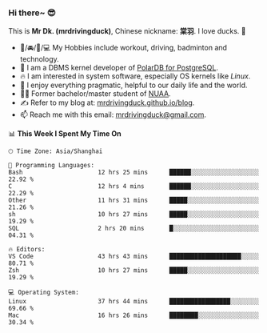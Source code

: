 ### Hi there~ 😎

This is **Mr Dk. (mrdrivingduck)**, Chinese nickname: **棠羽**. I love ducks. 🦆

- 💪/🚘/🏸/💻 My Hobbies include workout, driving, badminton and technology.
- 🍊 I am a DBMS kernel developer of [PolarDB for PostgreSQL](https://github.com/ApsaraDB/PolarDB-for-PostgreSQL).
- 🔥 I am interested in system software, especially OS kernels like *Linux*.
- 🔧 I enjoy everything pragmatic, helpful to our daily life and the world.
- 👨‍🎓 Former bachelor/master student of [NUAA](https://en.wikipedia.org/wiki/Nanjing_University_of_Aeronautics_and_Astronautics).
- ✍ Refer to my blog at: [mrdrivingduck.github.io/blog](https://mrdrivingduck.github.io/blog/).
- 📫 Reach me with this email: [mrdrivingduck@gmail.com](mailto:mrdrivingduck@gmail.com).

<!--START_SECTION:waka-->
📊 **This Week I Spent My Time On** 

```text
🕑︎ Time Zone: Asia/Shanghai

💬 Programming Languages: 
Bash                     12 hrs 25 mins      ██████░░░░░░░░░░░░░░░░░░░   22.92 % 
C                        12 hrs 4 mins       ██████░░░░░░░░░░░░░░░░░░░   22.29 % 
Other                    11 hrs 31 mins      █████░░░░░░░░░░░░░░░░░░░░   21.26 % 
sh                       10 hrs 27 mins      █████░░░░░░░░░░░░░░░░░░░░   19.29 % 
SQL                      2 hrs 20 mins       █░░░░░░░░░░░░░░░░░░░░░░░░   04.31 % 

🔥 Editors: 
VS Code                  43 hrs 43 mins      ████████████████████░░░░░   80.71 % 
Zsh                      10 hrs 27 mins      █████░░░░░░░░░░░░░░░░░░░░   19.29 % 

💻 Operating System: 
Linux                    37 hrs 44 mins      █████████████████░░░░░░░░   69.66 % 
Mac                      16 hrs 26 mins      ████████░░░░░░░░░░░░░░░░░   30.34 % 
```


<!--END_SECTION:waka-->

<!-- ![Mr Dk.'s GitHub Stats](https://github-readme-stats.vercel.app/api?username=mrdrivingduck&count_private&show_icons=true&theme=buefy) -->

<!-- ![Most Used Languages](https://github-readme-stats.vercel.app/api/top-langs/?username=mrdrivingduck&exclude_repo=mips32-CPU,snort-tcp-socket&theme=buefy&layout=compact&langs_count=10) -->


<!--
**mrdrivingduck/mrdrivingduck** is a ✨ _special_ ✨ repository because its `README.md` (this file) appears on your GitHub profile.

Here are some ideas to get you started:

- 🔭 I’m currently working on ...
- 🌱 I’m currently learning ...
- 👯 I’m looking to collaborate on ...
- 🤔 I’m looking for help with ...
- 💬 Ask me about ...
- 📫 How to reach me: ...
- 😄 Pronouns: ...
- ⚡ Fun fact: ...
-->
